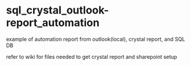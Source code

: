 # sql_crystal_outlook-report_automation
example of automation report from outlook(local), crystal report, and SQL DB 

refer to wiki for files needed to get crystal report and sharepoint setup
